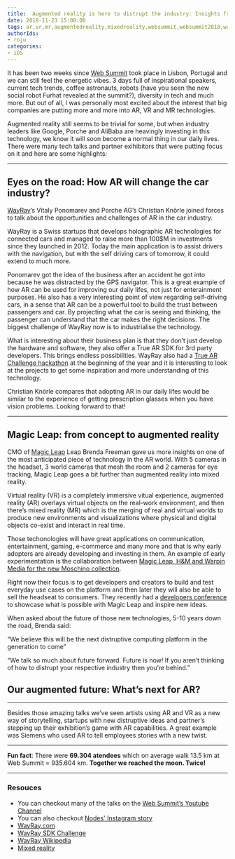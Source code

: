 ```yaml
---
title:  Augmented reality is here to distrupt the industry: Insights from Web Summit 2018
date: 2018-11-23 15:00:00
tags: ar,vr,mr,augmentedreality,mixedreality,websummit,websummit2018,wayray,magicleap,porche
authorIds:
- roju
categories:
- iOS
---
```


It has been two weeks since [Web Summit](https://websummit.com) took place in Lisbon, Portugal and we can still feel the energetic vibes. 3 days full of inspirational speakers, current tech trends, coffee astronauts, robots (have you seen the new social robot Furhat revealed at the summit?), diversity in tech and much more. But out of all, I was personally most excited about the interest that big companies are putting more and more into AR, VR and MR technologies.

Augmented reality still seems to be trivial for some, but when industry leaders like Google,  Porche and AliBaba are heavingly investing in this technology, we know it will soon become a normal thing in our daily lives. There were many tech talks and partner exihibitors that were putting focus on it and here are some highlights:

---

## Eyes on the road: How AR will change the car industry?

[WayRay](https://wayray.com/)’s Vitaly Ponomarev and Porche AG’s Christian Knörle joined forces to talk about the opportunities and challenges of AR in the car industry. 

WayRay is a Swiss startups that develops holographic AR technologies for connected cars and managed to raise more than 100$M in investments since they launched in 2012. Today the main application is to assist drivers with the navigation, but with the self driving cars of tomorrow, it could extend to much more.

Ponomarev got the idea of the business after an accident he got into because he was distracted by the GPS navigator. This is a great example of how AR can be used for improving our daily lifes, not just for enterainment purposes. He also has a very interesting point of view regarding self-driving cars, in a sense that AR can be a powerful tool to build the trust between passengers and car. By projecting what the car is seeing and thinking, the passenger can understand that the car makes the right decisions. The biggest challenge of WayRay now is to industrialise the technology.

What is interesting about their business plan is that they don’t just develop the hardware and software, they also offer a True AR SDK for 3rd party developers. This brings endless possibilities. WayRay also had a [True AR Challenge hackathon](https://wayray.com/sdk/challenge) at the beginning of the year and it is interesting to look at the projects to get some inspiration and more understanding of this technology.

Christian Knörle compares that adopting AR in our daily lifes would be similar to the experience of getting prescription glasses when you have vision problems. Looking forward to that!

---

## Magic Leap: from concept to augmented reality

CMO of [Magic Leap](https://www.magicleap.com/) Leap Brenda Freeman gave us more insights on one of the most anticipated piece of technology in the AR world. With 5 cameras in the headset, 3 world cameras that mesh the room and 2 cameras for eye tracking, Magic Leap goes a bit further than augmented reality into mixed reality.

Virtual reality (VR) is a completely immersive vitual experience, augmented reality (AR) overlays virtual objects on the real-work environment, and then there’s mixed reality (MR) which is the merging of real and virtual worlds to produce new environments and visualizations where physical and digital objects co-exist and interact in real time.

Those techonologies will have great applications on communication, entertainment, gaming, e-commerce and many more and that is why early adopters are already developing and investing in them. An example of early experimentation is the collaboration between [Magic Leap, H&M and Warpin Media for the new Moschino collection](https://wwd.com/fashion-news/fashion-scoops/hm-creates-augmented-reality-experience-for-moschino-collab-1202891622/).

Right now their focus is to get developers and creators to build and test everyday use cases on the platform and then later they will also be able to sell the headseat to consumers. They recently had a [developers conference](https://www.magicleap.com/conference) to showcase what is possible with Magic Leap and inspire new ideas.

When asked about the future of those new technologies, 5-10 years down the road, Brenda said:

“We believe this will be the next distruptive computing platform in the generation to come”

“We talk so much about future forward. Future is now! If you aren’t thinking of how to distrupt your respective industry then you’re behind.”

## Our augmented future: What’s next for AR?

---

Besides those amazing talks we’ve seen artists using AR and VR as a new way of storytelling, startups with new distruptive ideas and partner’s stepping up their exhibition’s game with AR capabilities. A great example was Siemens who used AR to tell employees stories with a new twist.

---

**Fun fact**: There were **69.304 atendees** which on average walk 13.5 km at Web Summit = 935.604 km. **Together we reached the moon. Twice!**

---

### Resouces
* You can checkout many of the talks on the [Web Summit’s Youtube Channel](https://www.youtube.com/channel/UCJtkHqH4Qof97TSx7BzE5IQ)
* You can also checkout [Nodes' Instagram story](https://www.instagram.com/stories/highlights/17990784427005924/)
* [WayRay.com](https://wayray.com/)
* [WayRay SDK Challenge](https://wayray.com/sdk/challenge)
* [WayRay Wikipedia](https://en.wikipedia.org/wiki/WayRay)
* [Mixed reality](https://en.wikipedia.org/wiki/Mixed_reality)


